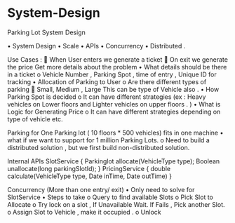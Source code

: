 # System-Design

Parking Lot System Design 

•	System Design 
•	Scale 
•	APIs 
•	Concurrency 
•	Distributed . 

Use Cases :
	When User enters  we generate a ticket 
	On exit  we generate the price 
Get more details about the problem 
•	What details should be there in  a ticket
o	Vehicle Number , Parking Spot , time of entry , Unique ID for tracking 
•	Allocation of Parking to User 
o	Are there different types of parking 
	Small, Medium , Large This can be type of Vehicle also . 
•	How Parking Spot is decided 
o	It can have different strategies (ex : Heavy vehicles on Lower floors and Lighter vehicles on upper floors . )
•	What is Logic for Generating Price 
o	It can have different strategies depending on type of vehicle etc. 
 

Parking for One Parking lot ( 10 floors * 500 vehicles)  fits in one machine 
•	what if we want to support  for 1 million Parking Lots. 
o	Need to build a distributed solution , but we first build non-distributed solution. 



     






 

Internal APIs 
SlotService   {
  Parkinglot  allocate(VehicleType type);
  Boolean unallocate(long parkingSlotId); 
}
PricingService {
    double  calculate(VehicleType type, Date inTime, Date outTime)
}

Concurrency  (More than one entry/ exit) 
•	Only need to solve for SlotService 
•	Steps to take 
o	Query to find available Slots 
o	Pick Slot to Allocate 
o	Try lock on a slot , If Unavailable Wait. If Fails , Pick another Slot. 
o	Assign Slot to Vehicle , make it occupied . 
o	Unlock 
